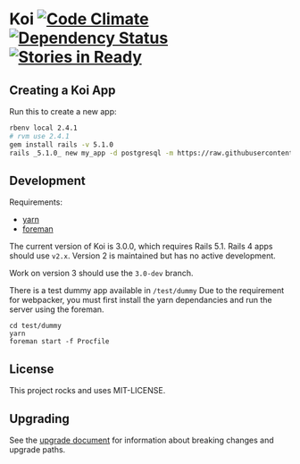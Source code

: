 # Koi [![Code Climate](https://codeclimate.com/github/katalyst/koi.png)](https://codeclimate.com/github/katalyst/koi) [![Dependency Status](https://gemnasium.com/katalyst/koi.png)](https://gemnasium.com/katalyst/koi) [![Stories in Ready](https://badge.waffle.io/katalyst/koi.png?label=ready&title=Ready)](https://waffle.io/katalyst/koi)

## Creating a Koi App

Run this to create a new app:

```bash
rbenv local 2.4.1
# rvm use 2.4.1
gem install rails -v 5.1.0
rails _5.1.0_ new my_app -d postgresql -m https://raw.githubusercontent.com/katalyst/koi/<BRANCH|TAG>/lib/templates/application/app.rb
```

## Development

Requirements:
* [yarn](https://yarnpkg.com/en/)  
* [foreman](https://github.com/ddollar/foreman)  

The current version of Koi is 3.0.0, which requires Rails 5.1. Rails 4 apps should use `v2.x`. Version 2 is maintained but has no active development.

Work on version 3 should use the `3.0-dev` branch.

There is a test dummy app available in `/test/dummy` 
Due to the requirement for webpacker, you must first install the yarn dependancies and run the server using the foreman. 

```
cd test/dummy  
yarn
foreman start -f Procfile
```

## License

This project rocks and uses MIT-LICENSE.

## Upgrading

See the [upgrade document](Upgrade.md) for information about breaking changes and upgrade paths.
